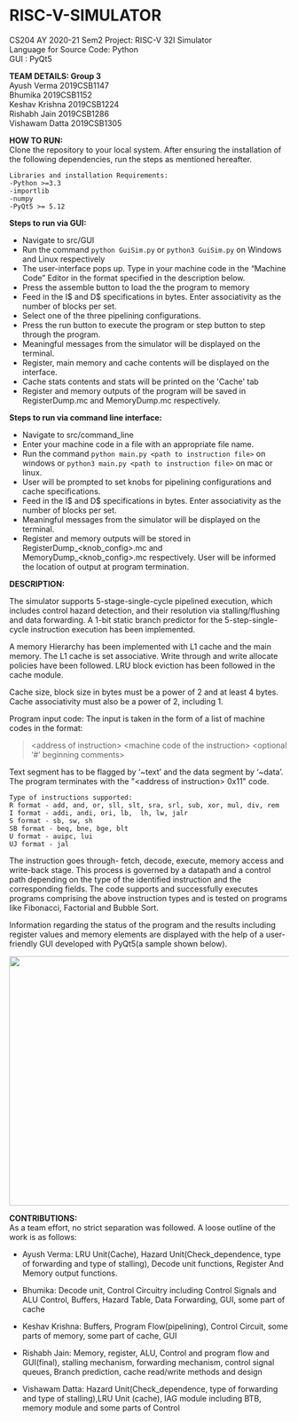 # RISC-V-SIMULATOR

CS204 AY 2020-21 Sem2 Project: RISC-V 32I Simulator<br/>
Language for Source Code: Python</br>
GUI : PyQt5</br>

**TEAM DETAILS: Group 3**<br/>
Ayush Verma		2019CSB1147<br/>
Bhumika			2019CSB1152<br/>
Keshav Krishna	2019CSB1224<br/>
Rishabh Jain	2019CSB1286<br/>
Vishawam Datta	2019CSB1305<br/>

**HOW TO RUN:**<br/>
    Clone the repository to your local system. After ensuring the installation of the following dependencies, run the steps as mentioned hereafter.

    Libraries and installation Requirements:
	-Python >=3.3
	-importlib
	-numpy
	-PyQt5 >= 5.12
    
**Steps to run via GUI:**
- Navigate to src/GUI
- Run the command ```python GuiSim.py``` or ```python3 GuiSim.py``` on Windows and Linux 		 respectively
- The user-interface pops up. Type in your machine code in the “Machine Code” Editor in the format specified in the description below.
- Press the assemble button to load the the program to memory
- Feed in the I$ and D$ specifications in bytes. Enter associativity as the number of blocks per set.
- Select one of the three pipelining configurations.
- Press the run button to execute the program or step button to step through the program.
- Meaningful messages from the simulator will be displayed on the terminal.
- Register, main memory and cache contents will be displayed on the interface.
- Cache stats contents and stats will be printed on the 'Cache' tab
- Register and memory outputs of the program will be saved in RegisterDump.mc and MemoryDump.mc respectively.

**Steps to run via command line interface:**
- Navigate to src/command_line
- Enter your machine code in a file with an appropriate file name.
- Run the command ```python main.py <path to instruction file>``` on windows or ```python3 main.py <path to instruction file>``` on mac or linux.
- User will be prompted to set knobs for pipelining configurations and cache specifications.
- Feed in the I$ and D$ specifications in bytes. Enter associativity as the number of blocks per set.
- Meaningful messages from the simulator will be displayed on the terminal.
- Register and memory outputs will be stored in RegisterDump_\<knob_config>.mc and MemoryDump_\<knob_config>.mc respectively. User will be informed the location of output at program termination.

**DESCRIPTION:**</br>

The simulator supports 5-stage-single-cycle pipelined execution, which includes control hazard detection, and their resolution via stalling/flushing and data forwarding.
A 1-bit static branch predictor for the 5-step-single-cycle instruction execution has been implemented.

A memory Hierarchy has been implemented with L1 cache and the main memory. The L1 cache
is set associative. Write through and write allocate policies have been followed. LRU block
eviction has been followed in the cache module.

Cache size, block size in bytes must be a power of 2 and at least 4 bytes. Cache associativity
must also be a power of 2, including 1.

Program input code:
The input is taken in the form of a list of machine codes in the format:
> \<address of instruction\> \<machine code of the instruction\> \<optional ‘#’ beginning comments\>

Text segment has to be flagged by ‘~text’ and the data segment by ‘~data’.
The program terminates with the "\<address of instruction> 0x11" code.

```
Type of instructions supported:
R format - add, and, or, sll, slt, sra, srl, sub, xor, mul, div, rem
I format - addi, andi, ori, lb,  lh, lw, jalr
S format - sb, sw, sh
SB format - beq, bne, bge, blt
U format - auipc, lui
UJ format - jal
```

The instruction goes through- fetch, decode, execute, memory access and write-back stage. This process is governed by a datapath and a control path depending on the type of the identified instruction and the corresponding fields. The code supports and successfully executes programs comprising the above instruction types and is tested on programs like Fibonacci, Factorial and Bubble Sort.

Information regarding the status of the program and the results including register values and memory elements are displayed with the help of a user-friendly GUI developed with PyQt5(a sample shown below).

<p align="center">
<img src="https://github.com/r-rishabh-j/RISC-V-Simulator/blob/main/sample_gui.png" width="600" height="450">
</p>

**CONTRIBUTIONS:**</br>
As a team effort, no strict separation was followed. A loose outline of the work is as follows:

- Ayush Verma: LRU Unit(Cache), Hazard Unit(Check_dependence, type of forwarding and type
of stalling), Decode unit functions, Register And Memory output functions.

- Bhumika: Decode unit, Control Circuitry including Control Signals and ALU Control, Buffers,
Hazard Table, Data Forwarding, GUI, some part of cache

- Keshav Krishna: Buffers, Program Flow(pipelining), Control Circuit, some parts of memory, some part of cache, GUI

- Rishabh Jain: Memory, register, ALU, Control and program flow and GUI(final), stalling
mechanism, forwarding mechanism, control signal queues, Branch prediction, cache read/write
methods and design

- Vishawam Datta: Hazard Unit(Check_dependence, type of forwarding and type
of stalling),LRU Unit (cache), IAG module including BTB, memory module and some parts of
Control

